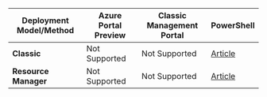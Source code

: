 | **Deployment Model/Method** | **Azure Portal Preview** | **Classic Management Portal** | **PowerShell** |
| --- | --- | --- | --- |
| **Classic** |Not Supported |Not Supported |[Article](../articles/vpn-gateway/vpn-gateway-about-forced-tunneling.md) |
| **Resource Manager** |Not Supported |Not Supported |[Article](../articles/vpn-gateway/vpn-gateway-forced-tunneling-rm.md) |